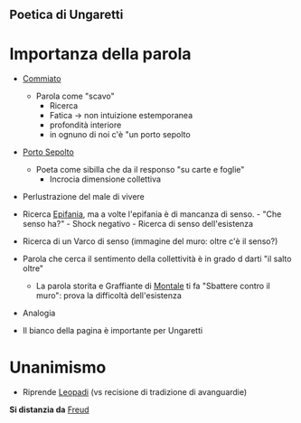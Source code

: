 ## Poetica di Ungaretti


# Importanza della parola

- [Commiato](Commiato)
	- Parola come "scavo"
	  - Ricerca
	  - Fatica -> non intuizione estemporanea
	  - profondità interiore
	  - in ognuno di noi c'è "un porto sepolto

- [Porto Sepolto](Porto_Sepolto)
  - Poeta come sibilla che da il responso "su carte e foglie"
	- Incrocia dimensione collettiva

- Perlustrazione del male di vivere
- Ricerca [Epifania](Epifania), ma a volte l'epifania è di mancanza di senso. - "Che senso ha?"
											- Shock negativo
											- Ricerca di senso dell'esistenza

- Ricerca di un Varco di senso (immagine del muro: oltre c'è il senso?)
- Parola che cerca il sentimento della collettività è in grado d darti "il salto oltre"
  - La parola storita e Graffiante di [Montale](Montale) ti fa "Sbattere contro il muro": prova la difficoltà dell'esistenza
- Analogia
- Il bianco della pagina è importante per Ungaretti

# Unanimismo

- Riprende [Leopadi](Leopadi) (vs recisione di tradizione di avanguardie)



**Si distanzia da** [Freud](Freud)
